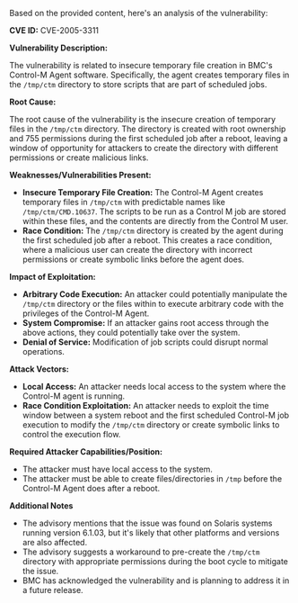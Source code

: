 Based on the provided content, here's an analysis of the vulnerability:

**CVE ID:** CVE-2005-3311

**Vulnerability Description:**

The vulnerability is related to insecure temporary file creation in BMC's Control-M Agent software. Specifically, the agent creates temporary files in the `/tmp/ctm` directory to store scripts that are part of scheduled jobs.

**Root Cause:**

The root cause of the vulnerability is the insecure creation of temporary files in the `/tmp/ctm` directory. The directory is created with root ownership and 755 permissions during the first scheduled job after a reboot, leaving a window of opportunity for attackers to create the directory with different permissions or create malicious links.

**Weaknesses/Vulnerabilities Present:**
*   **Insecure Temporary File Creation:** The Control-M Agent creates temporary files in `/tmp/ctm` with predictable names like `/tmp/ctm/CMD.10637`. The scripts to be run as a Control M job are stored within these files, and the contents are directly from the Control M user.
*   **Race Condition:** The `/tmp/ctm` directory is created by the agent during the first scheduled job after a reboot. This creates a race condition, where a malicious user can create the directory with incorrect permissions or create symbolic links before the agent does.

**Impact of Exploitation:**

*   **Arbitrary Code Execution:** An attacker could potentially manipulate the `/tmp/ctm` directory or the files within to execute arbitrary code with the privileges of the Control-M Agent.
*   **System Compromise:** If an attacker gains root access through the above actions, they could potentially take over the system.
*   **Denial of Service:** Modification of job scripts could disrupt normal operations.

**Attack Vectors:**

*   **Local Access:** An attacker needs local access to the system where the Control-M agent is running.
*   **Race Condition Exploitation:** An attacker needs to exploit the time window between a system reboot and the first scheduled Control-M job execution to modify the `/tmp/ctm` directory or create symbolic links to control the execution flow.

**Required Attacker Capabilities/Position:**
*   The attacker must have local access to the system.
*   The attacker must be able to create files/directories in `/tmp` before the Control-M Agent does after a reboot.

**Additional Notes**
*   The advisory mentions that the issue was found on Solaris systems running version 6.1.03, but it's likely that other platforms and versions are also affected.
*   The advisory suggests a workaround to pre-create the `/tmp/ctm` directory with appropriate permissions during the boot cycle to mitigate the issue.
*   BMC has acknowledged the vulnerability and is planning to address it in a future release.